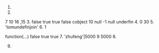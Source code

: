 1.

2.
7
10
16 ,15
3.
false
true
true
false
cobject
10
null
-1
null
underfin
4.
0
30
5.
'tomundefinjoin'
6.
1
 
 
function(...)
false
true
true
7.
'zhufeng'|5000
9
5000
8.

9.
